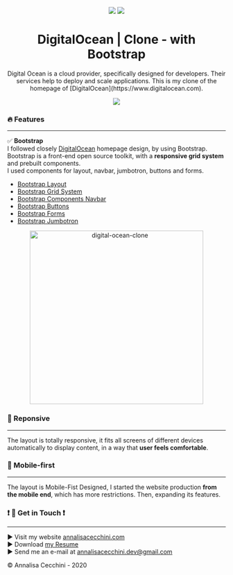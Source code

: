 <p align="center">
    <img src="https://img.shields.io/badge/Bootstrap-%5E3.3.7-green" />
    <img src="https://img.shields.io/badge/Vue.js-%5E2.6.12-orange" />
</p>

<h1 align="center">
    DigitalOcean | Clone - with Bootstrap
</h1>

<p align="center">
    Digital Ocean is a cloud provider, specifically designed for developers. Their services help to deploy and scale applications.  
    This is my clone of the homepage of [DigitalOcean](https://www.digitalocean.com). 
</p>

<p align="center">
  <img src="https://imagizer.imageshack.com/img922/4383/N6h6y1.png" />
</p>

### :fire: Features
--------

:white_check_mark: **Bootstrap**   
I followed closely [DigitalOcean](https://www.digitalocean.com/) homepage design, by using Bootstrap.  
Bootstrap is a front-end open source toolkit, with a **responsive grid system** and prebuilt components.  
I used components for layout, navbar, jumbotron, buttons and forms.  

- [Bootstrap Layout](https://getbootstrap.com/docs/4.0/layout/overview/)
- [Bootstrap Grid System](https://getbootstrap.com/docs/4.0/layout/grid/)
- [Bootstrap Components Navbar](https://getbootstrap.com/docs/4.0/components/navbar/)
- [Bootstrap Buttons](https://getbootstrap.com/docs/4.0/components/buttons/)
- [Bootstrap Forms](https://getbootstrap.com/docs/4.0/components/forms/)
- [Bootstrap Jumbotron](https://getbootstrap.com/docs/4.0/components/jumbotron/)

<p align="center">
  <img src="https://imagizer.imageshack.com/img923/7568/S45pQe.png" alt="digital-ocean-clone" width="400" />
</p>


### :triangular_ruler: Reponsive
----------

The layout is totally responsive, it fits all screens of different devices automatically to display content, in a way that **user feels comfortable**.

### :iphone: Mobile-first
----------

The layout is Mobile-Fist Designed, I started the website production **from the mobile end**, which has more restrictions. Then, expanding its features.  

###  :heavy_exclamation_mark: :speech_balloon: Get in Touch  :heavy_exclamation_mark:
----------

:arrow_forward: Visit my website [annalisacecchini.com](https://annalisacecchini.com)  
:arrow_forward: Download [my Resume](https://annalisacecchini.com/download)  
:arrow_forward: Send me an e-mail at [annalisacecchini.dev@gmail.com](mailTo:annalisacecchini.dev@gmail.com)  

&copy; Annalisa Cecchini - 2020